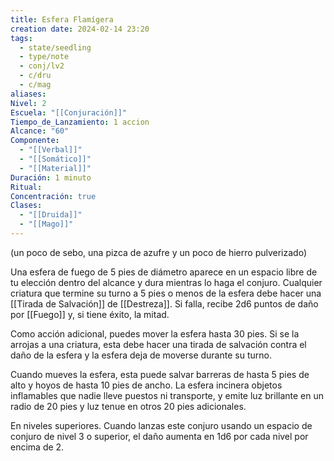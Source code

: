 ```yaml
---
title: Esfera Flamígera
creation date: 2024-02-14 23:20
tags:
  - state/seedling
  - type/note
  - conj/lv2
  - c/dru
  - c/mag
aliases: 
Nivel: 2
Escuela: "[[Conjuración]]"
Tiempo_de_Lanzamiento: 1 accion
Alcance: "60"
Componente:
  - "[[Verbal]]"
  - "[[Somático]]"
  - "[[Material]]"
Duración: 1 minuto
Ritual: 
Concentración: true
Clases:
  - "[[Druida]]"
  - "[[Mago]]"
---
```

(un poco de sebo, una pizca de azufre y un poco de hierro pulverizado)

Una esfera de fuego de 5 pies de diámetro aparece en un espacio libre de tu elección dentro del alcance y dura mientras lo haga el conjuro. Cualquier criatura que termine su turno a 5 pies o menos de la esfera debe hacer una [[Tirada de Salvación]] de [[Destreza]]. Si falla, recibe 2d6 puntos de daño por [[Fuego]] y, si tiene éxito, la mitad.

Como acción adicional, puedes mover la esfera hasta 30 pies. Si se la arrojas a una criatura, esta debe hacer una tirada de salvación contra el daño de la esfera y la esfera deja de moverse durante su turno.

Cuando mueves la esfera, esta puede salvar barreras de hasta 5 pies de alto y hoyos de hasta 10 pies de ancho. La esfera incinera objetos inflamables que nadie lleve puestos ni transporte, y emite luz brillante en un radio de 20 pies y luz tenue en otros 20 pies adicionales.

En niveles superiores. Cuando lanzas este conjuro usando un espacio de conjuro de nivel 3 o superior, el daño aumenta en 1d6 por cada nivel por encima de 2.
